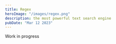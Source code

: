 ```yaml
---
title: Regex
heroImage: "/images/regex.png"
description: the most powerful text search engine
pubDate: "Mar 12 2023"
---
```


Work in progress
